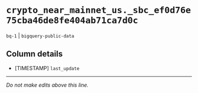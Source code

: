 # `crypto_near_mainnet_us._sbc_ef0d76e75cba46de8fe404ab71ca7d0c`
`bq-1` | `bigquery-public-data`

## Column details
* [TIMESTAMP] `last_update`

-------------------------------------------------------------------------------
*Do not make edits above this line.*
